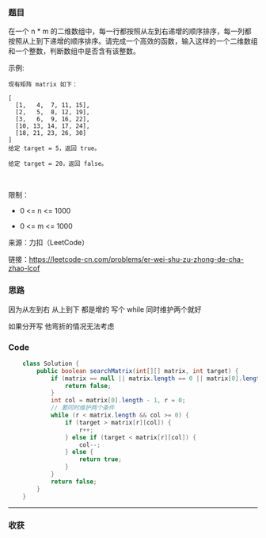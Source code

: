 ### 题目
在一个 n * m 的二维数组中，每一行都按照从左到右递增的顺序排序，每一列都按照从上到下递增的顺序排序。请完成一个高效的函数，输入这样的一个二维数组和一个整数，判断数组中是否含有该整数。


示例:
```
现有矩阵 matrix 如下：

[
  [1,   4,  7, 11, 15],
  [2,   5,  8, 12, 19],
  [3,   6,  9, 16, 22],
  [10, 13, 14, 17, 24],
  [18, 21, 23, 26, 30]
]
给定 target = 5，返回 true。

给定 target = 20，返回 false。
```
 

限制：

- 0 <= n <= 1000

- 0 <= m <= 1000

来源：力扣（LeetCode）

链接：https://leetcode-cn.com/problems/er-wei-shu-zu-zhong-de-cha-zhao-lcof
### 思路

因为从左到右 从上到下 都是增的 写个 while 同时维护两个就好 

如果分开写 他弯折的情况无法考虑

### Code
```java
    class Solution {
        public boolean searchMatrix(int[][] matrix, int target) {
            if (matrix == null || matrix.length == 0 || matrix[0].length == 0) {
                return false;
            }
            int col = matrix[0].length - 1, r = 0;
            // 要同时维护两个条件
            while (r < matrix.length && col >= 0) {
                if (target > matrix[r][col]) {
                    r++;
                } else if (target < matrix[r][col]) {
                    col--;
                } else {
                    return true;
                }
            }
            return false;
        }
    }
```
*** 
### 收获
